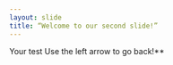 ```yaml
---
layout: slide
title: “Welcome to our second slide!”
---
```

Your test
Use the left arrow to go back!**
